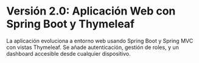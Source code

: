 # Versión 2.0: Aplicación Web con Spring Boot y Thymeleaf

La aplicación evoluciona a entorno web usando Spring Boot y Spring MVC con vistas Thymeleaf. Se añade autenticación, gestión de roles, y un dashboard accesible desde cualquier dispositivo.